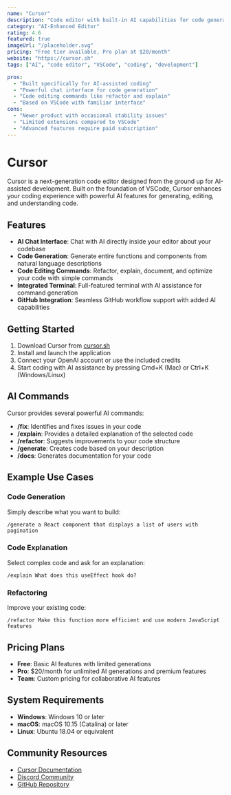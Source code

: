```yaml
---
name: "Cursor"
description: "Code editor with built-in AI capabilities for code generation and editing."
category: "AI-Enhanced Editor"
rating: 4.6
featured: true
imageUrl: "/placeholder.svg"
pricing: "Free tier available, Pro plan at $20/month"
website: "https://cursor.sh"
tags: ["AI", "code editor", "VSCode", "coding", "development"]

pros:
  - "Built specifically for AI-assisted coding"
  - "Powerful chat interface for code generation"
  - "Code editing commands like refactor and explain"
  - "Based on VSCode with familiar interface"
cons:
  - "Newer product with occasional stability issues"
  - "Limited extensions compared to VSCode"
  - "Advanced features require paid subscription"
---
```


# Cursor

Cursor is a next-generation code editor designed from the ground up for AI-assisted development. Built on the foundation of VSCode, Cursor enhances your coding experience with powerful AI features for generating, editing, and understanding code.

## Features

- **AI Chat Interface**: Chat with AI directly inside your editor about your codebase
- **Code Generation**: Generate entire functions and components from natural language descriptions
- **Code Editing Commands**: Refactor, explain, document, and optimize your code with simple commands
- **Integrated Terminal**: Full-featured terminal with AI assistance for command generation
- **GitHub Integration**: Seamless GitHub workflow support with added AI capabilities

## Getting Started

1. Download Cursor from [cursor.sh](https://cursor.sh)
2. Install and launch the application
3. Connect your OpenAI account or use the included credits
4. Start coding with AI assistance by pressing Cmd+K (Mac) or Ctrl+K (Windows/Linux)

## AI Commands

Cursor provides several powerful AI commands:

- **/fix**: Identifies and fixes issues in your code
- **/explain**: Provides a detailed explanation of the selected code
- **/refactor**: Suggests improvements to your code structure
- **/generate**: Creates code based on your description
- **/docs**: Generates documentation for your code

## Example Use Cases

### Code Generation

Simply describe what you want to build:

```
/generate a React component that displays a list of users with pagination
```

### Code Explanation

Select complex code and ask for an explanation:

```
/explain What does this useEffect hook do?
```

### Refactoring

Improve your existing code:

```
/refactor Make this function more efficient and use modern JavaScript features
```

## Pricing Plans

- **Free**: Basic AI features with limited generations
- **Pro**: $20/month for unlimited AI generations and premium features
- **Team**: Custom pricing for collaborative AI features

## System Requirements

- **Windows**: Windows 10 or later
- **macOS**: macOS 10.15 (Catalina) or later
- **Linux**: Ubuntu 18.04 or equivalent

## Community Resources

- [Cursor Documentation](https://cursor.sh/docs)
- [Discord Community](https://discord.gg/cursor)
- [GitHub Repository](https://github.com/getcursor/cursor)

